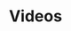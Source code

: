 ---
title: "Videos"
layout: "videos"


sections:
  - title: "Process Based Models"
    description: "Learn about Process Based models that are at the heart of Digital Agricultural Avatar"
    videos:
      - title: "Digital Agricultural Avatar Project Overview: A phenorob talk by Prof. Guillaume Lobet"
        youtube_id: "ZRL_7_onhJs"
      - title: "Crop Modeling talk by Prof. Frank Ewert "
        youtube_id: "sz-SMI5Y5mQ"

  - title: "CPlantBox"
    description: "Learn more about CPlantBox through the videos below"
    videos:
      - title: "What is C-PlantBox?"
        youtube_id: "-YgDnsC3BV8"
      - title: "Mathematics behind C-PlantBox"
        youtube_id: "dzeV4U58BYA"
      - title: "Modeling a virtual Plant"
        youtube_id: "-MjNsvbCf4o"
      - title: "Benchmarking root and soil interaciton models"
        youtube_id: "i2zisEZbxMY"
      - title: "Axisymmetric rhizosphere models"
        youtube_id: "1l_ZlSl9R3I"
---